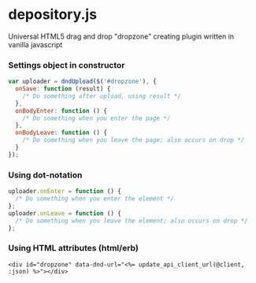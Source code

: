 # depository.js
Universal HTML5 drag and drop "dropzone" creating plugin written in vanilla javascript

### Settings object in constructor
``` javascript
var uploader = dndUpload($('#dropzone'), {
  onSave: function (result) {
    /* Do something after upload, using result */
  },
  onBodyEnter: function () {
    /* Do something when you enter the page */
  },
  onBodyLeave: function () {
    /* Do something when you leave the page; also occurs on drop */
  }
});
```

### Using dot-notation
``` javascript
uploader.onEnter = function () {
  /* Do something when you enter the element */
};
uploader.onLeave = function () {
  /* Do something when you leave the element; also occurs on drop */
};
```

### Using HTML attributes (html/erb)
``` erb
<div id="dropzone" data-dnd-url="<%= update_api_client_url(@client, :json) %>"></div>
```
